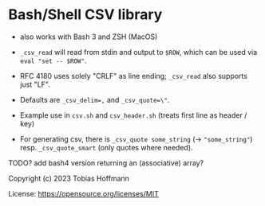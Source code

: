 # Bash/Shell CSV library

* also works with Bash 3 and ZSH (MacOS)

* `_csv_read` will read from stdin and output to `$ROW`, which can be used via `eval "set -- $ROW"`.

* RFC 4180 uses solely "CRLF" as line ending; `_csv_read` also supports just "LF".

* Defaults are `_csv_delim=,` and `_csv_quote=\"`.

* Example use in `csv.sh` and `csv_header.sh` (treats first line as header / key)

* For generating csv, there is `_csv_quote some_string` (-> `"some_string"`) resp. `_csv_quote_smart` (only quotes where needed).

TODO? add bash4 version returning an (associative) array?

Copyright (c) 2023 Tobias Hoffmann

License: https://opensource.org/licenses/MIT

